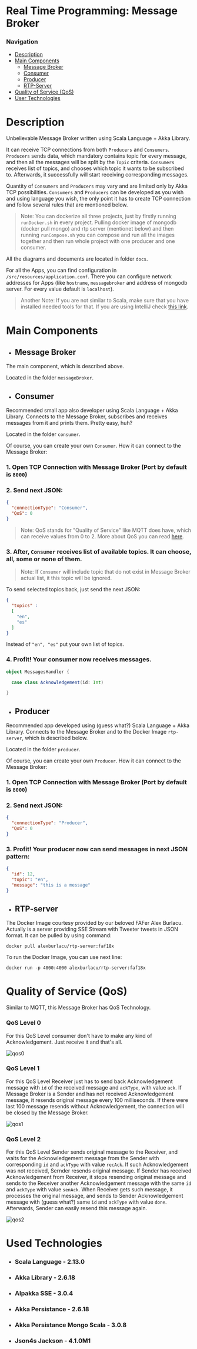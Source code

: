 # Real Time Programming: Message Broker

### Navigation

- [Description](#description)
- [Main Components](#main-components)
  - [Message Broker](#message-broker)
  - [Consumer](#consumer)
  - [Producer](#producer)
  - [RTP-Server](#rtp-server)
- [Quality of Service (QoS)](#quality-of-service-qos)
- [User Technologies](#used-technologies)

# Description

Unbelievable Message Broker written using Scala Language + Akka Library.

It can receive TCP connections from both `Producers` and `Consumers`.
`Producers` sends data, which mandatory contains topic for every message, and 
then all the messages will be split by the `Topic` criteria.
`Consumers` receives list of topics, and chooses which topic it wants to be subscribed to. 
Afterwards, it successfully will start receiving corresponding messages.

Quantity of `Consumers` and `Producers` may vary and are limited only by Akka TCP 
possibilities. `Consumers` and `Producers` can be developed as you wish 
and using language you wish, the only point it has to create TCP connection and follow
several rules that are mentioned below.

> Note: You can dockerize all three projects, just by firstly running `runDocker.sh` in every project. Pulling docker image of mongodb 
(docker pull mongo) and rtp server (mentionet below) and then running `runCompose.sh` you can compose and run all the images together and then run whole project
with one producer and one consumer.

All the diagrams and documents are located in folder `docs`.

For all the Apps, you can find configuration in `/src/resources/application.conf`. 
There you can configure network addresses for Apps (like `hostname`, `messagebroker` and address of mongodb server.
For every value default is `localhost`).

> Another Note: If you are not similar to Scala, make sure that you have installed needed tools for that. If you are using IntelliJ check [this link](https://www.jetbrains.com/help/idea/discover-intellij-idea-for-scala.html#scala_plugin).

# Main Components

- ## Message Broker

The main component, which is described above. 

Located in the folder `messageBroker`.

- ## Consumer

Recommended small app also developer using Scala Language + Akka Library. Connects to
the Message Broker, subscribes and receives messages from it and prints them. Pretty
easy, huh?

Located in the folder `consumer`.

Of course, you can create your own `Consumer`. How it can connect to the Message Broker:
### 1. Open TCP Connection with Message Broker (Port by default is `8000`)
### 2. Send next JSON:
```json
{
  "connectionType": "Consumer",
  "QoS": 0
}
```
> Note: QoS stands for "Quality of Service" like MQTT does have, which can receive values from 0 to 2. 
More about QoS you can read [here](https://www.hivemq.com/blog/mqtt-essentials-part-6-mqtt-quality-of-service-levels/).

### 3. After, `Consumer` receives list of available topics. It can choose, all, some or none of them.
> Note: If `Consumer` will include topic that do not exist in Message Broker actual list, it
this topic will be ignored.

To send selected topics back, just send the next JSON:
```json
{
  "topics" : 
  [
    "en",
    "es"
  ]
}
```

Instead of `"en", "es"` put your own list of topics.

### 4.  Profit! Your consumer now receives messages.

```scala
object MessagesHandler {

  case class Acknowledgement(id: Int)

}
```

- ## Producer

Recommended app developed using (guess what?) Scala Language + Akka Library. Connects to
the Message Broker and to the Docker Image `rtp-server`, which is described below.

Located in the folder `producer`.

Of course, you can create your own `Producer`. How it can connect to the Message Broker:
### 1. Open TCP Connection with Message Broker (Port by default is `8000`)
### 2. Send next JSON:
```json
{
  "connectionType": "Producer",
  "QoS": 0
}
```

### 3. Profit! Your producer now can send messages in next JSON pattern:
```json
{
  "id": 12,
  "topic": "en",
  "message": "this is a message"
}
```

- ## RTP-server

The Docker Image courtesy provided by our beloved FAFer Alex Burlacu. Actually 
is a server providing SSE Stream with Tweeter tweets in JSON format. It can be pulled by 
using command:
```shell
docker pull alexburlacu/rtp-server:faf18x
```
To run the Docker Image, you can use next line:
```shell
docker run -p 4000:4000 alexburlacu/rtp-server:faf18x
```
# Quality of Service (QoS)

Similar to MQTT, this Message Broker has QoS Technology.

### QoS Level 0

For this QoS Level consumer don't have to make any kind of Acknowledgement. Just receive it and that's all.

![qos0](docs/images/qos0.png)

### QoS Level 1

For this QoS Level Receiver just has to send back Acknowledgement message with `id` of the received message and `ackType`,
with value `ack`. If Message Broker is a Sender and has not received Acknowledgement message, it resends original message every 100 milliseconds.
If there were last 100 message resends without Acknowledgement, the connection will be closed by the Message Broker.

![qos1](docs/images/qos1.png)

### QoS Level 2

For this QoS Level Sender sends original message to the Receiver, and waits for the Acknowledgement message from the Sender
with corresponding `id` and `ackType` with value `recAck`. If such Acknowledgement was not received, Sernder resends original message.
If Sender has received Acknowledgement from Receiver, it stops resending original message and sends to the Receiver another Acknowledgement
message with the same `id` and `ackType` with value `senAck`. When Receiver gets such message, it processes the original message, and sends to
Sender Acknowledgement message with (guess what?) same `id` and `ackType` with value `done`. Afterwards, Sender can easily resend this message again.

![qos2](docs/images/qos2.png)

# Used Technologies 

- ### Scala Language - 2.13.0

- ### Akka Library - 2.6.18

- ### Alpakka SSE - 3.0.4

- ### Akka Persistance - 2.6.18

- ### Akka Persistance Mongo Scala - 3.0.8

- ### Json4s Jackson - 4.1.0M1
